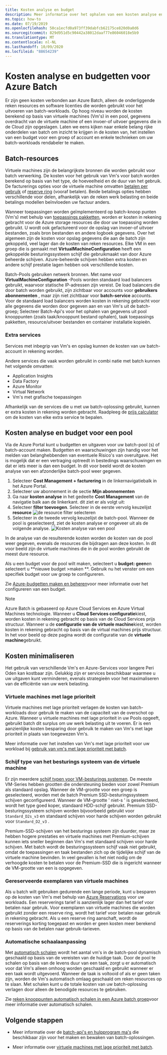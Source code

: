 ```yaml
---
title: Kosten analyse en budget
description: Meer informatie over het ophalen van een kosten analyse en het instellen van een budget voor de onderliggende reken resources en software licenties die worden gebruikt voor het uitvoeren van uw batch-workloads.
ms.topic: how-to
ms.date: 07/19/2019
ms.openlocfilehash: 50ca1ecfd0a973ff39dabfcb62175ce820d0a0d6
ms.sourcegitcommit: 829d951d5c90442a38012daaf77e86046018e5b9
ms.translationtype: MT
ms.contentlocale: nl-NL
ms.lasthandoff: 10/09/2020
ms.locfileid: "88654239"
---
```

# <a name="cost-analysis-and-budgets-for-azure-batch"></a>Kosten analyse en budgetten voor Azure Batch

Er zijn geen kosten verbonden aan Azure Batch, alleen de onderliggende reken resources en software licenties die worden gebruikt voor het uitvoeren van batch-workloads. Op hoog niveau worden de kosten berekend op basis van virtuele machines (Vm's) in een pool, gegevens overdracht van de virtuele machine of een invoer-of uitvoer gegevens die in de Cloud zijn opgeslagen. Laten we eens kijken naar enkele belang rijke onderdelen van batch om inzicht te krijgen in de kosten van, het instellen van een budget voor een groep of account en enkele technieken om uw batch-workloads rendabeler te maken.

## <a name="batch-resources"></a>Batch-resources

Virtuele machines zijn de belangrijkste bronnen die worden gebruikt voor batch verwerking. De kosten voor het gebruik van Vm's voor batch worden berekend op basis van het type, de hoeveelheid en de duur van het gebruik. De facturerings opties voor de virtuele machine omvatten [betalen per gebruik](https://azure.microsoft.com/offers/ms-azr-0003p/) of [reserve ring](../cost-management-billing/reservations/save-compute-costs-reservations.md) (vooraf betalen). Beide betalings opties hebben verschillende voor delen, afhankelijk van de reken werk belasting en beide betalings modellen beïnvloeden uw factuur anders.

Wanneer toepassingen worden geïmplementeerd op batch-knoop punten (Vm's) met behulp van [toepassings pakketten](batch-application-packages.md), worden er kosten in rekening gebracht voor de Azure storage resources die door uw toepassing worden gebruikt. U wordt ook gefactureerd voor de opslag van invoer-of uitvoer bestanden, zoals bron bestanden en andere logboek gegevens. Over het algemeen zijn de kosten voor opslag gegevens die aan de batch zijn gekoppeld, veel lager dan de kosten van reken resources. Elke VM in een groep die is gemaakt met **VirtualMachineConfiguration** heeft een gekoppelde besturingssysteem schijf die gebruikmaakt van door Azure beheerde schijven. Azure-beheerde schijven hebben extra kosten en andere schijf prestatie lagen hebben ook verschillende kosten.

Batch-Pools gebruiken netwerk bronnen. Met name voor **VirtualMachineConfiguration** -Pools worden standaard load balancers gebruikt, waarvoor statische IP-adressen zijn vereist. De load balancers die door batch worden gebruikt, zijn zichtbaar voor accounts voor **gebruikers abonnementen** , maar zijn niet zichtbaar voor **batch-service** accounts. Voor de standaard load balancers worden kosten in rekening gebracht voor alle gegevens die worden door gegeven aan en van Vm's uit de batch-groep; Selecteer Batch-Api's voor het ophalen van gegevens uit pool knooppunten (zoals taak/knooppunt bestand ophalen), taak toepassings pakketten, resource/uitvoer bestanden en container installatie kopieën.

### <a name="additional-services"></a>Extra services

Services met inbegrip van Vm's en opslag kunnen de kosten van uw batch-account in rekening worden.

Andere services die vaak worden gebruikt in combi natie met batch kunnen het volgende omvatten:

- Application Insights
- Data Factory
- Azure Monitor
- Virtual Network
- Vm's met grafische toepassingen

Afhankelijk van de services die u met uw batch-oplossing gebruikt, kunnen er extra kosten in rekening worden gebracht. Raadpleeg de [prijs calculator](https://azure.microsoft.com/pricing/calculator/) om de kosten van elke extra service te bepalen.

## <a name="cost-analysis-and-budget-for-a-pool"></a>Kosten analyse en budget voor een pool

Via de Azure Portal kunt u budgetten en uitgaven voor uw batch-pool (s) of batch-account maken. Budgetten en waarschuwingen zijn handig voor het melden van belanghebbenden van eventuele Risico's van overuitgave. Het is mogelijk dat er een vertraging optreedt in bestedings waarschuwingen en dat er iets meer is dan een budget. In dit voor beeld wordt de kosten analyse van een afzonderlijke batch-pool weer gegeven.

1. Selecteer **Cost Management + facturering** in de linkernavigatiebalk in het Azure Portal.
1. Selecteer uw abonnement in de sectie **Mijn abonnementen**
1. Ga naar **kosten analyse** in het gedeelte **Cost Management** van de navigatie balk aan de linkerkant. dit ziet er als volgt uit:
1. Selecteer **filter toevoegen**. Selecteer in de eerste vervolg keuzelijst **resource** ![ de resource filter selecteren](./media/batch-budget/resource-filter.png)
1. Selecteer in de tweede vervolg keuzelijst de batch-pool. Wanneer de pool is geselecteerd, ziet de kosten analyse er ongeveer uit als de volgende analyse.
    ![Kosten analyse van een pool](./media/batch-budget/pool-cost-analysis.png)

In de analyse van de resulterende kosten worden de kosten van de pool weer gegeven, evenals de resources die bijdragen aan deze kosten. In dit voor beeld zijn de virtuele machines die in de pool worden gebruikt de meest dure resource.

Als u een budget voor de pool wilt maken, selecteert u **budget: geen**en selecteert u **nieuwe budget >maken **. Gebruik nu het venster om een specifiek budget voor uw groep te configureren.

Zie [Azure-budgetten maken en beheren](../cost-management-billing/costs/tutorial-acm-create-budgets.md)voor meer informatie over het configureren van een budget.

> [!NOTE]
> Azure Batch is gebaseerd op Azure Cloud Services en Azure Virtual Machines technologie. Wanneer u **Cloud Services configuratie**kiest, worden kosten in rekening gebracht op basis van de Cloud Services prijs structuur. Wanneer u de **configuratie van de virtuele machine**kiest, worden kosten in rekening gebracht op basis van de virtual machines prijs structuur. In het voor beeld op deze pagina wordt de configuratie van de **virtuele machine**gebruikt.

## <a name="minimize-cost"></a>Kosten minimaliseren

Het gebruik van verschillende Vm's en Azure-Services voor langere Peri Oden kan kostbaar zijn. Gelukkig zijn er services beschikbaar waarmee u uw uitgaven kunt verminderen, evenals strategieën voor het maximaliseren van de efficiëntie van uw werk belasting.

### <a name="low-priority-virtual-machines"></a>Virtuele machines met lage prioriteit

Virtuele machines met lage prioriteit verlagen de kosten van batch-workloads door gebruik te maken van de capaciteit van de overschot op Azure. Wanneer u virtuele machines met lage prioriteit in uw Pools opgeeft, gebruikt batch dit surplus om uw werk belasting uit te voeren. Er is een aanzienlijke kosten besparing door gebruik te maken van Vm's met lage prioriteit in plaats van toegewezen Vm's.

Meer informatie over het instellen van Vm's met lage prioriteit voor uw workload bij [gebruik van vm's met lage prioriteit met batch](batch-low-pri-vms.md).

### <a name="virtual-machine-os-disk-type"></a>Schijf type van het besturings systeem van de virtuele machine

Er zijn meerdere [schijf typen voor VM-besturings systemen](../virtual-machines/disks-types.md). De meeste VM-Series hebben grootten die ondersteuning bieden voor zowel Premium als standaard opslag. Wanneer de VM-grootte voor een groep is geselecteerd, worden met de batch Premium SSD-besturingssysteem schijven geconfigureerd. Wanneer de VM-grootte ' niet-s ' is geselecteerd, wordt het type goed koper, standaard HDD-schijf gebruikt. Premium SSD-besturingssysteem schijven worden bijvoorbeeld gebruikt voor `Standard_D2s_v3` en standaard schijven voor harde schijven worden gebruikt voor `Standard_D2_v3` .

Premium-SSD-schijven van het besturings systeem zijn duurder, maar ze hebben hogere prestaties en virtuele machines met Premium-schijven kunnen iets sneller beginnen dan Vm's met standaard schijven voor harde schijven. Met batch wordt de besturingssysteem schijf vaak niet gebruikt, omdat de toepassingen en taak bestanden zich op de tijdelijke schijf van de virtuele machine bevinden. In veel gevallen is het niet nodig om de verhoogde kosten te betalen voor de Premium-SSD die is ingericht wanneer de VM-grootte van een is opgegeven.

### <a name="reserved-virtual-machine-instances"></a>Gereserveerde exemplaren van virtuele machines

Als u batch wilt gebruiken gedurende een lange periode, kunt u besparen op de kosten van Vm's met behulp van [Azure Reservations](../cost-management-billing/reservations/save-compute-costs-reservations.md) voor uw workloads. Een reserverings tarief is aanzienlijk lager dan het tarief voor betalen naar gebruik. Voor exemplaren van virtuele machines die worden gebruikt zonder een reserve ring, wordt het tarief voor betalen naar gebruik in rekening gebracht. Als u een reserve ring aanschaft, wordt de reserverings korting toegepast en worden er geen kosten meer berekend op basis van de betalen naar gebruik-tarieven.

### <a name="automatic-scaling"></a>Automatische schaalaanpassing

Met [automatisch schalen](batch-automatic-scaling.md) wordt het aantal vm's in de batch-pool dynamisch geschaald op basis van de vereisten van de huidige taak. Door de pool te schalen op basis van de levens duur van een taak, zorgt u er automatisch voor dat Vm's alleen omhoog worden geschaald en gebruikt wanneer er een taak wordt uitgevoerd. Wanneer de taak is voltooid of als er geen taken zijn, worden de Vm's automatisch omlaag geschaald om reken resources op te slaan. Met schalen kunt u de totale kosten van uw batch-oplossing verlagen door alleen de benodigde resources te gebruiken.

Zie [reken knooppunten automatisch schalen in een Azure batch groep](batch-automatic-scaling.md)voor meer informatie over automatisch schalen.

## <a name="next-steps"></a>Volgende stappen

- Meer informatie over de [batch-api's en hulpprogram ma's](batch-apis-tools.md) die beschikbaar zijn voor het maken en bewaken van batch-oplossingen.  

- Meer informatie over [virtuele machines met lage prioriteit met batch](batch-low-pri-vms.md).
